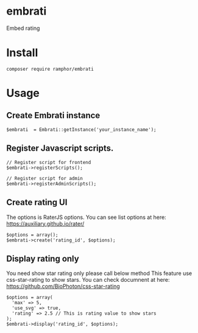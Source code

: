 # embrati
Embed rating

# Install

```
composer require ramphor/embrati
```


# Usage

## Create Embrati instance

```
$embrati  = Embrati::getInstance('your_instance_name');
```

## Register Javascript scripts.

```
// Register script for frontend
$embrati->registerScripts();

// Register script for admin
$embrati->registerAdminScripts();
```

## Create rating UI

The options is RaterJS options. You can see list options at here: https://auxiliary.github.io/rater/

```
$options = array();
$embrati->create('rating_id', $options);
```

## Display rating only

You need show star rating only please call below method
This feature use css-star-rating to show stars. You can check documnent at here: https://github.com/BioPhoton/css-star-rating

```
$options = array(
  'max' => 5,
  'use_svg' => true,
  'rating' => 2.5 // This is rating value to show stars
);
$embrati->display('rating_id', $options);
```
